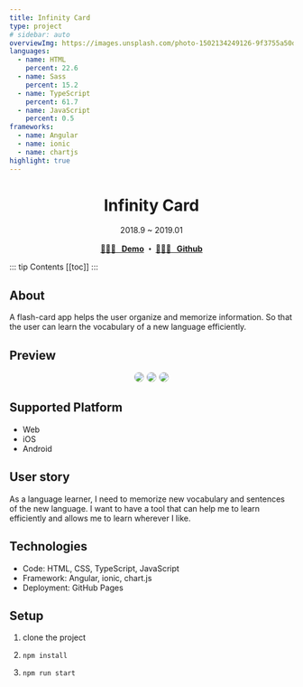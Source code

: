 ```yaml
---
title: Infinity Card
type: project
# sidebar: auto
overviewImg: https://images.unsplash.com/photo-1502134249126-9f3755a50d78?ixlib=rb-1.2.1&auto=format&fit=crop&w=2700&q=80
languages:
  - name: HTML
    percent: 22.6
  - name: Sass
    percent: 15.2
  - name: TypeScript
    percent: 61.7
  - name: JavaScript
    percent: 0.5
frameworks:
  - name: Angular
  - name: ionic
  - name: chartjs
highlight: true
---
```


<h1 align="center">Infinity Card</h1>
<div align="center">2018.9 ~ 2019.01</div>

<p align="center">
  <strong>
    <a href="https://jooyoo.github.io/ionic-infinityCard">🤹🏻‍♂️ &nbsp; Demo</a>
    ・ <a href="https://github.com/JooYoo/js-dailySpinner">👨🏻‍💻 &nbsp; Github</a>
  </strong>
</p>

::: tip Contents
[[toc]]
:::

## About

A flash-card app helps the user organize and memorize information. So that the user can learn the vocabulary of a new language efficiently.

## Preview

<p align="center">
    <img style="border-radius: 10px; border: 1px lightgray solid;" src="https://farm5.staticflickr.com/4849/33097439698_af16aa6a72.jpg" />
    <img style="border-radius: 10px; border: 1px lightgray solid;" src="https://farm5.staticflickr.com/4881/40008301783_f2ae188bd9.jpg" />
    <img style="border-radius: 10px; border: 1px lightgray solid;" src="https://farm5.staticflickr.com/4867/46248552374_8a722797a1.jpg" />
</p>

## Supported Platform

- Web
- iOS
- Android

## **User story**

As a language learner, I need to memorize new vocabulary and sentences of the new language. I want to have a tool that can help me to learn efficiently and allows me to learn wherever I like.

## **Technologies**

- Code: HTML, CSS, TypeScript, JavaScript
- Framework: Angular, ionic, chart.js
- Deployment: GitHub Pages

## **Setup**

1. clone the project

2. `npm install`

3. `npm run start`
